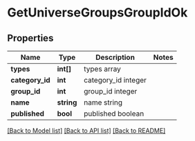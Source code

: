 # GetUniverseGroupsGroupIdOk

## Properties
Name | Type | Description | Notes
------------ | ------------- | ------------- | -------------
**types** | **int[]** | types array | 
**category_id** | **int** | category_id integer | 
**group_id** | **int** | group_id integer | 
**name** | **string** | name string | 
**published** | **bool** | published boolean | 

[[Back to Model list]](../README.md#documentation-for-models) [[Back to API list]](../README.md#documentation-for-api-endpoints) [[Back to README]](../README.md)


